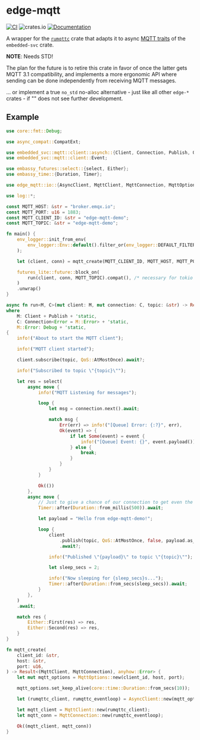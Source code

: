 # edge-mqtt

[![CI](https://github.com/ivmarkov/edge-net/actions/workflows/ci.yml/badge.svg)](https://github.com/ivmarkov/edge-net/actions/workflows/ci.yml)
![crates.io](https://img.shields.io/crates/v/edge-net.svg)
[![Documentation](https://docs.rs/edge-net/badge.svg)](https://docs.rs/edge-net)

A wrapper for the [`rumqttc`]() crate that adapts it to async [MQTT traits]() of the `embedded-svc` crate.

**NOTE**: Needs STD!

The plan for the future is to retire this crate in favor of []() once the latter gets MQTT 3.1 compatibility, and implements a more ergonomic API where sending can be done independently from receiving MQTT messages.

... or implement a true `no_std` no-alloc alternative - just like all other `edge-*` crates - if "" does not see further development.

## Example

```rust
use core::fmt::Debug;

use async_compat::CompatExt;

use embedded_svc::mqtt::client::asynch::{Client, Connection, Publish, QoS};
use embedded_svc::mqtt::client::Event;

use embassy_futures::select::{select, Either};
use embassy_time::{Duration, Timer};

use edge_mqtt::io::{AsyncClient, MqttClient, MqttConnection, MqttOptions};

use log::*;

const MQTT_HOST: &str = "broker.emqx.io";
const MQTT_PORT: u16 = 1883;
const MQTT_CLIENT_ID: &str = "edge-mqtt-demo";
const MQTT_TOPIC: &str = "edge-mqtt-demo";

fn main() {
    env_logger::init_from_env(
        env_logger::Env::default().filter_or(env_logger::DEFAULT_FILTER_ENV, "info"),
    );

    let (client, conn) = mqtt_create(MQTT_CLIENT_ID, MQTT_HOST, MQTT_PORT).unwrap();

    futures_lite::future::block_on(
        run(client, conn, MQTT_TOPIC).compat(), /* necessary for tokio */
    )
    .unwrap()
}

async fn run<M, C>(mut client: M, mut connection: C, topic: &str) -> Result<(), M::Error>
where
    M: Client + Publish + 'static,
    C: Connection<Error = M::Error> + 'static,
    M::Error: Debug + 'static,
{
    info!("About to start the MQTT client");

    info!("MQTT client started");

    client.subscribe(topic, QoS::AtMostOnce).await?;

    info!("Subscribed to topic \"{topic}\"");

    let res = select(
        async move {
            info!("MQTT Listening for messages");

            loop {
                let msg = connection.next().await;

                match msg {
                    Err(err) => info!("[Queue] Error: {:?}", err),
                    Ok(event) => {
                        if let Some(event) = event {
                            info!("[Queue] Event: {}", event.payload());
                        } else {
                            break;
                        }
                    }
                }
            }

            Ok(())
        },
        async move {
            // Just to give a chance of our connection to get even the first published message
            Timer::after(Duration::from_millis(500)).await;

            let payload = "Hello from edge-mqtt-demo!";

            loop {
                client
                    .publish(topic, QoS::AtMostOnce, false, payload.as_bytes())
                    .await?;

                info!("Published \"{payload}\" to topic \"{topic}\"");

                let sleep_secs = 2;

                info!("Now sleeping for {sleep_secs}s...");
                Timer::after(Duration::from_secs(sleep_secs)).await;
            }
        },
    )
    .await;

    match res {
        Either::First(res) => res,
        Either::Second(res) => res,
    }
}

fn mqtt_create(
    client_id: &str,
    host: &str,
    port: u16,
) -> Result<(MqttClient, MqttConnection), anyhow::Error> {
    let mut mqtt_options = MqttOptions::new(client_id, host, port);

    mqtt_options.set_keep_alive(core::time::Duration::from_secs(10));

    let (rumqttc_client, rumqttc_eventloop) = AsyncClient::new(mqtt_options, 10);

    let mqtt_client = MqttClient::new(rumqttc_client);
    let mqtt_conn = MqttConnection::new(rumqttc_eventloop);

    Ok((mqtt_client, mqtt_conn))
}
```
